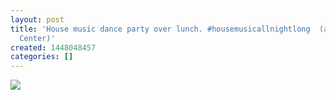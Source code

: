 ```yaml
---
layout: post
title: 'House music dance party over lunch. #housemusicallnightlong  (at Chicago Cultural
  Center)'
created: 1448048457
categories: []
---
```

<img src="http://36.media.tumblr.com/2f5a46ba605a65cc0b3cf2c8cb761b18/tumblr_ny4pc92SIy1rsr8w3o1_500.jpg"/><br/><br/>
